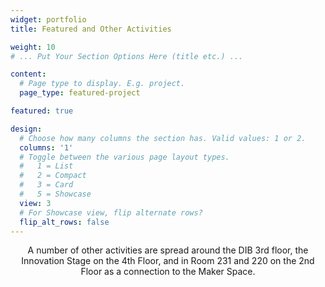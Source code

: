 ```yaml
---
widget: portfolio
title: Featured and Other Activities

weight: 10
# ... Put Your Section Options Here (title etc.) ...

content:
  # Page type to display. E.g. project.
  page_type: featured-project

featured: true

design:
  # Choose how many columns the section has. Valid values: 1 or 2.
  columns: '1'
  # Toggle between the various page layout types.
  #   1 = List
  #   2 = Compact  
  #   3 = Card
  #   5 = Showcase
  view: 3
  # For Showcase view, flip alternate rows?
  flip_alt_rows: false
---
```

<center>A number of other activities are spread around the DIB 3rd floor, the Innovation Stage on the 4th Floor, and in Room 231 and 220 on the 2nd Floor as a connection to the Maker Space.</center>
<br/><br/>




